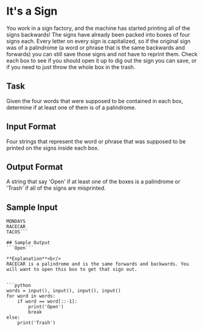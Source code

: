 # It's a Sign
You work in a sign factory, and the machine has started printing all of the signs backwards! The signs have already been packed into boxes of four signs each. Every letter on every sign is capitalized, so if the original sign was of a palindrome (a word or phrase that is the same backwards and forwards) you can still save those signs and not have to reprint them. Check each box to see if you should open it up to dig out the sign you can save, or if you need to just throw the whole box in the trash.

## Task 
Given the four words that were supposed to be contained in each box, determine if at least one of them is of a palindrome.

## Input Format 
Four strings that represent the word or phrase that was supposed to be printed on the signs inside each box.

## Output Format 
A string that say 'Open' if at least one of the boxes is a palindrome or 'Trash' if all of the signs are misprinted.

## Sample Input
```CAT
MONDAYS
RACECAR
TACOS```

## Sample Output 
```Open```

**Explanation**<br/> 
RACECAR is a palindrome and is the same forwards and backwards. You will want to open this box to get that sign out.


```python
words = input(), input(), input(), input()
for word in words:
    if word == word[::-1]:
        print('Open')
        break
else:
    print('Trash')
```
